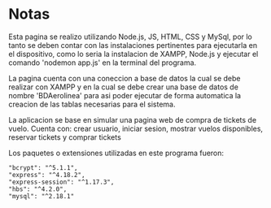 # Notas

Esta pagina se realizo utilizando Node.js, JS, HTML, CSS y MySql, por lo tanto se deben contar con las instalaciones pertinentes para ejecutarla en el dispositivo, como lo seria la instalacion de XAMPP, Node.js y ejecutar el comando 'nodemon app.js' en la terminal del programa.

La pagina cuenta con una coneccion a base de datos la cual se debe realizar con XAMPP y en la cual se debe crear una base de datos de nombre 'BDAerolinea' para asi poder ejecutar de forma automatica la creacion de las tablas necesarias para el sistema.

La aplicacion se base en simular una pagina web de compra de tickets de vuelo.
Cuenta con: crear usuario, iniciar sesion, mostrar vuelos disponibles, reservar tickets y comprar tickets

Los paquetes o extensiones utilizadas en este programa fueron:

    "bcrypt": "^5.1.1",
    "express": "^4.18.2",
    "express-session": "^1.17.3",
    "hbs": "^4.2.0",
    "mysql": "^2.18.1"
